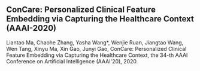 ## ConCare: Personalized Clinical Feature Embedding via Capturing the Healthcare Context (AAAI-2020)
Liantao Ma, Chaohe Zhang, Yasha Wang*, Wenjie Ruan, Jiangtao Wang, Wen Tang, Xinyu Ma, Xin Gao, Junyi Gao, ConCare: Personalized Clinical Feature Embedding via Capturing the Healthcare Context, the 34-th AAAI Conference on Artificial Intelligence (AAAI'20), 2020.
